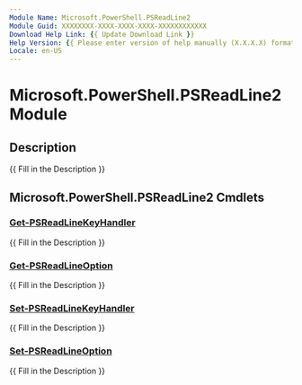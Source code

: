 ```yaml
---
Module Name: Microsoft.PowerShell.PSReadLine2
Module Guid: XXXXXXXX-XXXX-XXXX-XXXX-XXXXXXXXXXXX
Download Help Link: {{ Update Download Link }}
Help Version: {{ Please enter version of help manually (X.X.X.X) format }}
Locale: en-US
---
```


# Microsoft.PowerShell.PSReadLine2 Module
## Description
{{ Fill in the Description }}

## Microsoft.PowerShell.PSReadLine2 Cmdlets
### [Get-PSReadLineKeyHandler](Get-PSReadLineKeyHandler.md)
{{ Fill in the Description }}

### [Get-PSReadLineOption](Get-PSReadLineOption.md)
{{ Fill in the Description }}

### [Set-PSReadLineKeyHandler](Set-PSReadLineKeyHandler.md)
{{ Fill in the Description }}

### [Set-PSReadLineOption](Set-PSReadLineOption.md)
{{ Fill in the Description }}

